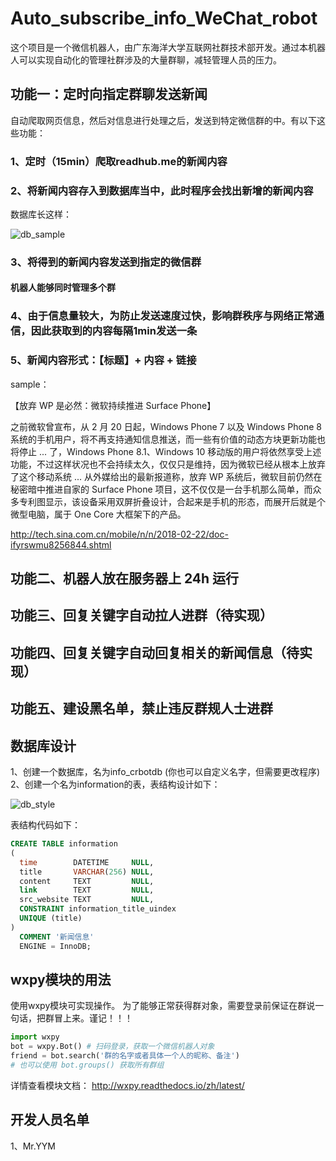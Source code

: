 # Auto_subscribe_info_WeChat_robot

这个项目是一个微信机器人，由广东海洋大学互联网社群技术部开发。通过本机器人可以实现自动化的管理社群涉及的大量群聊，减轻管理人员的压力。

## 功能一：定时向指定群聊发送新闻
自动爬取网页信息，然后对信息进行处理之后，发送到特定微信群的中。有以下这些功能：
### 1、定时（15min）爬取readhub.me的新闻内容

### 2、将新闻内容存入到数据库当中，此时程序会找出新增的新闻内容

数据库长这样：

![db_sample](https://raw.githubusercontent.com/Mr-YYM/Auto_subscribe_info_WeChat_robot/master/db_sample.png)

### 3、将得到的新闻内容发送到指定的微信群
#### 机器人能够同时管理多个群

### 4、由于信息量较大，为防止发送速度过快，影响群秩序与网络正常通信，因此获取到的内容每隔1min发送一条

### 5、新闻内容形式：【标题】+ 内容 + 链接

sample：

【放弃 WP 是必然：微软持续推进 Surface Phone】

之前微软曾宣布，从 2 月 20 日起，Windows Phone 7 以及 Windows Phone 8 系统的手机用户，将不再支持通知信息推送，而一些有价值的动态方块更新功能也将停止 ... 了，Windows Phone 8.1、Windows 10 移动版的用户将依然享受上述功能，不过这样状况也不会持续太久，仅仅只是维持，因为微软已经从根本上放弃了这个移动系统 ... 从外媒给出的最新报道称，放弃 WP 系统后，微软目前仍然在秘密暗中推进自家的 Surface Phone 项目，这不仅仅是一台手机那么简单，而众多专利图显示，该设备采用双屏折叠设计，合起来是手机的形态，而展开后就是个微型电脑，属于 One Core 大框架下的产品。

http://tech.sina.com.cn/mobile/n/n/2018-02-22/doc-ifyrswmu8256844.shtml


## 功能二、机器人放在服务器上 24h 运行

## 功能三、回复关键字自动拉人进群（待实现）

## 功能四、回复关键字自动回复相关的新闻信息（待实现）

## 功能五、建设黑名单，禁止违反群规人士进群

## 数据库设计
1、创建一个数据库，名为info_crbotdb (你也可以自定义名字，但需要更改程序)
2、创建一个名为information的表，表结构设计如下：

![db_style](https://raw.githubusercontent.com/Mr-YYM/Auto_subscribe_info_WeChat_robot/master/db_style.png)

表结构代码如下：

```sql
CREATE TABLE information
(
  time        DATETIME     NULL,
  title       VARCHAR(256) NULL,
  content     TEXT         NULL,
  link        TEXT         NULL,
  src_website TEXT         NULL,
  CONSTRAINT information_title_uindex
  UNIQUE (title)
)
  COMMENT '新闻信息'
  ENGINE = InnoDB;
```

## wxpy模块的用法
使用wxpy模块可实现操作。
为了能够正常获得群对象，需要登录前保证在群说一句话，把群冒上来。谨记！！！

```python
import wxpy
bot = wxpy.Bot() # 扫码登录，获取一个微信机器人对象
friend = bot.search('群的名字或者具体一个人的昵称、备注')
# 也可以使用 bot.groups() 获取所有群组
```
详情查看模块文档：
http://wxpy.readthedocs.io/zh/latest/

## 开发人员名单
1、Mr.YYM